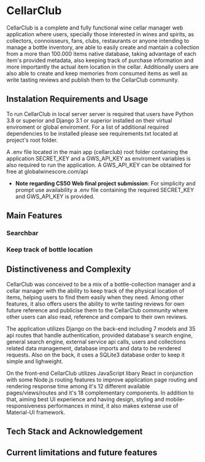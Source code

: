 # CellarClub

CellarClub is a complete and fully functional wine cellar manager web application where users, specially those interested in wines and spirits, as collectors, connoisseurs, fans, clubs, restaurants or anyone intending to manage a bottle inventory, are able to  easily create and mantain a collection from a more than 100.000 items native database, taking advantage of each item's provided metadata, also keeping track of purchase information and more importantly the actual item location in the cellar. Additionally users are  also able to create and keep memories from consumed items as well as write tasting reviews and publish them to the CellarClub community.


## Instalation Requirements and Usage

To run CellarClub in local server server is required that users have Python 3.8 or superior and Django 3.1 or superior installed on their virtual enviroment or global enviroment. For a list of additional required dependencies to be installed please see requirements.txt located at project's root folder. 

A .env file located in the main app (cellarclub) root folder containing the application SECRET_KEY and a GWS_API_KEY as enviroment variables is also required to run the application. A GWS_API_KEY can be obtained for free at globalwinescore.com/api

* **Note regarding CS50 Web final project submission**: For simplicity and prompt use availability a .env file containing the required SECRET_KEY and GWS_API_KEY is provided.



## Main Features

### Searchbar



### Keep track of bottle location

## Distinctiveness and Complexity

CellarClub was conceived to be a mix of a bottle-collection manager and a cellar manager with the ability to keep track of the physical location of items, helping users to find them easily when they need. Among other features, it also offers users the ability to write tasting reviews for own future reference and publicise them to the CellarClub community where other users can also read, reference and compare to their own reviews. 

The application utilizes Django on the back-end including 7 models and 35 api routes that handle authentication, provided database's search engine, general search engine, external service api calls, users and collections related data management, database imports and data to be rendered requests. Also on the back, it uses a SQLite3 database  order to keep it simple and lighweight.

On the front-end CellarClub utilizes JavaScript libary React in conjunction with some Node.js routing features to improve application page routing and rendering response time among it's 12 different available pages/views/routes and it's 18 complementary components. In addition to that, aiming best UI experience and having design, styling and mobile-responsiveness performances in mind, it also makes extense use of Material-UI framework.


## Tech Stack and Acknowledgement

## Current limitations and future features




